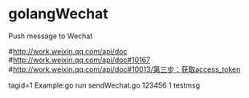 # golangWechat
Push message to  Wechat

#http://work.weixin.qq.com/api/doc
#http://work.weixin.qq.com/api/doc#10167
#http://work.weixin.qq.com/api/doc#10013/第三步：获取access_token

tagid=1
Example:go run sendWechat.go 123456 1 testmsg
